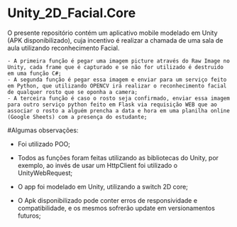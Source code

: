 # Unity_2D_Facial.Core

   O presente repositório contém um aplicativo mobile modelado em Unity (APK disponibilizado), cuja incentivo é realizar a chamada de uma sala de aula utilizando reconhecimento Facial.
    
    - A primeira função é pegar uma imagem picture através do Raw Image no Unity, cada frame que é capturado e se não for utilizado é destruido em uma função C#;
    - A segunda função é pegar essa imagem e enviar para um serviço feito em Python, que utilizando OPENCV irá realizar o reconhecimento facial de qualquer rosto que se oponha a camera;
    - A terceira função é caso o rosto seja confirmado, enviar essa imagem para outro serviço python feito em Flask via requisição WEB que ao associar o rosto a alguém prencha a data e hora em uma planilha online (Google Sheets) com a presença do estudante;

#Algumas observações:
  
  - Foi utilizado POO;
  - Todos as funções foram feitas utilizando as bibliotecas do Unity, por exemplo, ao invés de usar um HttpClient foi utilizado o UnityWebRequest;
  - O app foi modelado em Unity, utilizando a switch 2D core;

  - O Apk disponibilizado pode conter erros de responsividade e compatibilidade, e os mesmos sofrerão update em versionamentos futuros;
